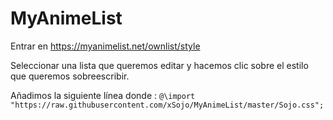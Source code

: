 # MyAnimeList

Entrar en https://myanimelist.net/ownlist/style

Seleccionar una lista que queremos editar y hacemos clic sobre el estilo que queremos sobreescribir.

Añadimos la siguiente línea donde : 
	```@\import "https://raw.githubusercontent.com/xSojo/MyAnimeList/master/Sojo.css";```